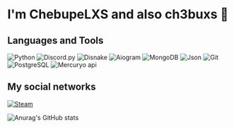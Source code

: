 # I'm ChebupeLXS and also сh3buxs 👋

## Languages and Tools

![Python](https://img.shields.io/badge/-Python-f98cff?style=for-the-badge&logo=python)
![Discord.py](https://img.shields.io/badge/-Discord.py-f98cff?style=for-the-badge&logo=discord)
![Disnake](https://img.shields.io/badge/-Disnake-f98cff?style=for-the-badge&logo=discord)
![Aiogram](https://img.shields.io/badge/-Aiogram-f98cff?style=for-the-badge&logo=telegram)
![MongoDB](https://img.shields.io/badge/-MongoDB-f98cff?style=for-the-badge&logo=mongodb)
![Json](https://img.shields.io/badge/-Json-f98cff?style=for-the-badge&logo=json)
![Git](https://img.shields.io/badge/-git-f98cff?style=for-the-badge&logo=git)
![PostgreSQL](https://img.shields.io/badge/-PostgreSQL-f98cff?style=for-the-badge&logo=PostgreSQL)
![Mercuryo api](https://img.shields.io/badge/-Mercuryo-f98cff?style=for-the-badge&logo=mercuryo)

## My social networks

[![Steam](https://img.shields.io/badge/-Steam-f98cff?style=for-the-badge&logo=steam)](https://steamcommunity.com/id/uwuvka)

<!-- [![willianrod's wakatime stats](https://github-readme-stats.vercel.app/api/wakatime?username=ChebupeLXS)](https://github.com/anuraghazra/github-readme-stats) -->

![Anurag's GitHub stats](https://github-readme-stats.vercel.app/api?username=chebupelxs&count_private=true&show_icons=true&bg_color=DEG,f98cff,c658cc&title_color=000000)
